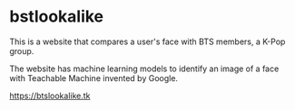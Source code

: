 # bstlookalike

This is a website that compares a user's face with BTS members, a K-Pop group. 

The website has machine learning models to identify an image of a face with Teachable Machine invented by Google.

https://btslookalike.tk
